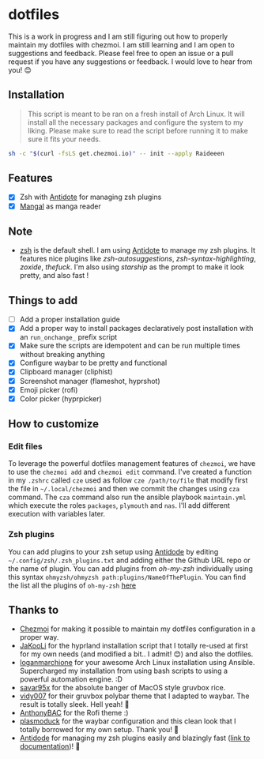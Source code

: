 # dotfiles

This is a work in progress and I am still figuring out how to properly maintain my dotfiles with chezmoi. I am still learning and I am open to suggestions and feedback. Please feel free to open an issue or a pull request if you have any suggestions or feedback. I would love to hear from you! 😊

## Installation

> This script is meant to be ran on a fresh install of Arch Linux. It will install all the necessary packages and configure the system to my liking. Please make sure to read the script before running it to make sure it fits your needs.

```bash
sh -c "$(curl -fsLS get.chezmoi.io)" -- init --apply Raideeen
```

## Features

- [x] Zsh with [Antidote](https://getantidote.github.io/) for managing zsh plugins
- [x] [Mangal](https://github.com/metafates/mangal) as manga reader

## Note

- [zsh](https://www.zsh.org/) is the default shell. I am using [Antidote](https://getantidote.github.io/) to manage my zsh plugins. It features nice plugins like *zsh-autosuggestions*, *zsh-syntax-highlighting*, *zoxide*, *thefuck*. I'm also using *starship* as the prompt to make it look pretty, and also fast !

## Things to add

- [ ] Add a proper installation guide
- [x] Add a proper way to install packages declaratively post installation with an `run_onchange_` prefix script
- [x] Make sure the scripts are idempotent and can be run multiple times without breaking anything
- [x] Configure waybar to be pretty and functional
- [x] Clipboard manager (cliphist)
- [x] Screenshot manager (flameshot, hyprshot)
- [x] Emoji picker (rofi)
- [x] Color picker (hyprpicker)  

## How to customize

### Edit files

To leverage the powerful dotfiles management features of `chezmoi`, we have to use the `chezmoi add` and `chezmoi edit` command. I've created a function in my `.zshrc` called `cze` used as follow `cze /path/to/file` that modify first the file in `~/.local/chezmoi` and then we commit the changes using `cza` command. The `cza` command also run the ansible playbook `maintain.yml` which execute the roles `packages`, `plymouth` and `nas`. I'll add different execution with variables later.

### Zsh plugins

You can add plugins to your zsh setup using [Antidode](https://getantidote.github.io/) by editing `~/.config/zsh/.zsh_plugins.txt` and adding either the Github URL repo or the name of plugin. You can add plugins from *oh-my-zsh* individually using this syntax `ohmyzsh/ohmyzsh path:plugins/NameOfThePlugin`. You can find the list all the plugins of `oh-my-zsh` [here](https://github.com/ohmyzsh/ohmyzsh/tree/master/plugins)

## Thanks to

- [Chezmoi](https://www.chezmoi.io/) for making it possible to maintain my dotfiles configuration in a proper way.
- [JaKooLi](https://github.com/JaKooLit/Arch-Hyprland/tree/main) for the hyprland installation script that I totally re-used at first for my own needs (and modified a bit.. I admit! 😊) and also the dotfiles.
- [loganmarchione](https://github.com/loganmarchione/ansible-arch-linux) for your awesome Arch Linux installation using Ansible. Supercharged my installation from using bash scripts to using a powerful automation engine. :D
- [savar95x](https://github.com/savar95x/dotfiles) for the absolute banger of MacOS style gruvbox rice.
- [vidy007](https://github.com/vidy007/dotfiles?tab=readme-ov-file) for their gruvbox polybar theme that I adapted to waybar. The result is totally sleek. Hell yeah! 🤘
- [AnthonyBAC](https://github.com/AnthonyBAC/rofi-gruv-minmalism?tab=readme-ov-file) for the Rofi theme :)
- [plasmoduck](https://github.com/plasmoduck/hypr-dots/tree/main/dope) for the waybar configuration and this clean look that I totally borrowed for my own setup. Thank you! 🙏
- [Antidode](https://github.com/mattmc3/antidote) for managing my zsh plugins easily and blazingly fast ([link to documentation](https://getantidote.github.io/))! 🚀
